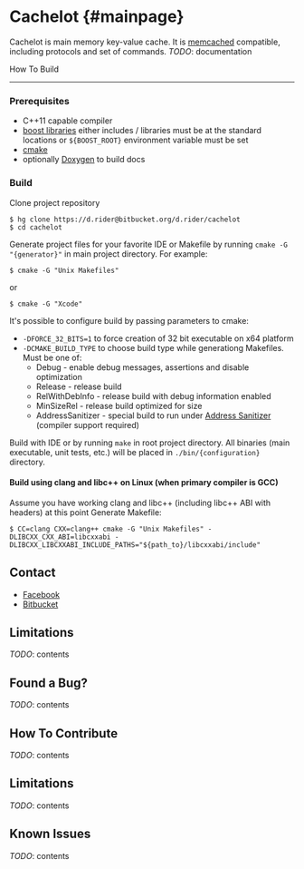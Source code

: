 Cachelot                         {#mainpage}
========

Cachelot is main memory key-value cache. It is [memcached](http://memcached.org/) compatible, including protocols and set of commands.
*TODO*: documentation

How To Build
____________

### Prerequisites
 * C++11 capable compiler
 * [boost libraries](http://boost.org/) either includes / libraries must be at the standard locations or `${BOOST_ROOT}` environment variable must be set
 * [cmake](http://cmake.org/)
 * optionally [Doxygen](http://doxygen.org/) to build docs

### Build
Clone project repository

    $ hg clone https://d.rider@bitbucket.org/d.rider/cachelot
    $ cd cachelot

Generate project files for your favorite IDE or Makefile by running `cmake -G "{generator}"` in main project directory.
For example:

    $ cmake -G "Unix Makefiles"

or

    $ cmake -G "Xcode"

It's possible to configure build by passing parameters to cmake:

 * `-DFORCE_32_BITS=1` to force creation of 32 bit executable on x64 platform
 * `-DCMAKE_BUILD_TYPE` to choose build type while generationg Makefiles.
   Must be one of:
     - Debug - enable debug messages, assertions and disable optimization
     - Release - release build
     - RelWithDebInfo - release build with debug information enabled
     - MinSizeRel - release build optimized for size
     - AddressSanitizer - special build to run under [Address Sanitizer](https://code.google.com/p/address-sanitizer/) (compiler support required)

Build with IDE or by running `make` in root project directory. All binaries (main executable, unit tests, etc.) will be placed in `./bin/{configuration}` directory.

#### Build using clang and libc++ on Linux (when primary compiler is GCC)
Assume you have working clang and libc++ (including libc++ ABI with headers) at this point
Generate Makefile:

    $ CC=clang CXX=clang++ cmake -G "Unix Makefiles" -DLIBCXX_CXX_ABI=libcxxabi -DLIBCXX_LIBCXXABI_INCLUDE_PATHS="${path_to}/libcxxabi/include"


Contact
-------
 * [Facebook](https://www.facebook.com/cachelot.io)
 * [Bitbucket](https://bitbucket.org/d.rider/cachelot)

Limitations
-----------
*TODO*: contents

Found a Bug?
------------
*TODO*: contents

How To Contribute
-----------------
*TODO*: contents

Limitations
-----------
*TODO*: contents

Known Issues
------------
*TODO*: contents


